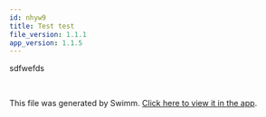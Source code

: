 ```yaml
---
id: nhyw9
title: Test test
file_version: 1.1.1
app_version: 1.1.5
---
```


sdfwefds

<br/>

This file was generated by Swimm. [Click here to view it in the app](https://app.swimm.io/repos/Z2l0aHViJTNBJTNBRGljb2RpbmctRm9vdGJhbGwlM0ElM0FnaGF6emFu/docs/nhyw9).
